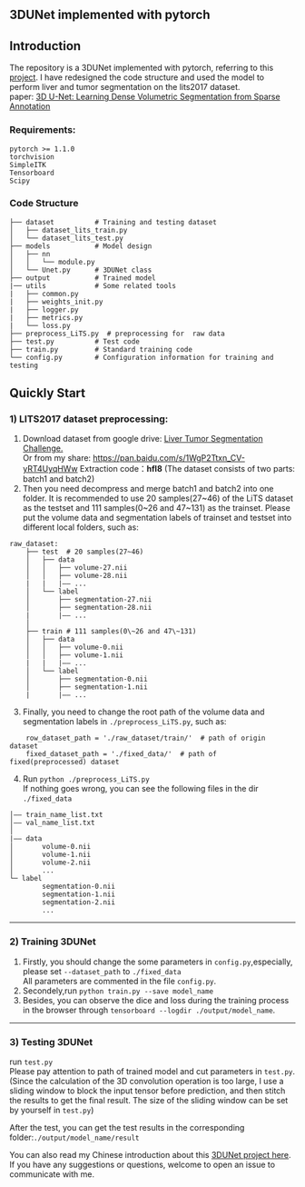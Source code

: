 ## 3DUNet implemented with pytorch

## Introduction
The repository is a 3DUNet implemented with pytorch, referring to 
this [project](https://github.com/panxiaobai/lits_pytorch).
 I have redesigned the code structure and used the model to perform liver and tumor segmentation on the lits2017 dataset.  
paper: [3D U-Net: Learning Dense Volumetric Segmentation from Sparse Annotation](https://lmb.informatik.uni-freiburg.de/Publications/2016/CABR16/cicek16miccai.pdf)
### Requirements:  
```angular2
pytorch >= 1.1.0
torchvision
SimpleITK
Tensorboard
Scipy
```
### Code Structure
```angular2
├── dataset          # Training and testing dataset
│   ├── dataset_lits_train.py 
│   └── dataset_lits_test.py 
├── models           # Model design
│   ├── nn
│   │   └── module.py
│   └── Unet.py      # 3DUNet class
├── output           # Trained model
|── utils            # Some related tools
|   ├── common.py
|   ├── weights_init.py
|   ├── logger.py
|   ├── metrics.py
|   └── loss.py
├── preprocess_LiTS.py  # preprocessing for  raw data
├── test.py          # Test code
├── train.py         # Standard training code
└── config.py        # Configuration information for training and testing
```
## Quickly Start
### 1) LITS2017 dataset preprocessing: 
1. Download dataset from google drive: [Liver Tumor Segmentation Challenge.](https://drive.google.com/drive/folders/0B0vscETPGI1-Q1h1WFdEM2FHSUE)  
Or from my share: https://pan.baidu.com/s/1WgP2Ttxn_CV-yRT4UyqHWw 
Extraction code：**hfl8** (The dataset consists of two parts: batch1 and batch2)  
2. Then you need decompress and merge batch1 and batch2 into one folder. It is recommended to use 20 samples(27\~46) of the LiTS dataset as the testset
 and 111 samples(0\~26 and 47\~131) as the trainset. Please put the volume data and segmentation labels of trainset and testset into different local folders, 
such as:  
```
raw_dataset:
    ├── test  # 20 samples(27~46) 
    │   ├── data
    │   │   ├── volume-27.nii
    │   │   ├── volume-28.nii
    |   |   |—— ...
    │   └── label
    │       ├── segmentation-27.nii
    │       ├── segmentation-28.nii
    |       |—— ...
    │       
    ├── train # 111 samples(0\~26 and 47\~131)
    │   ├── data
    │   │   ├── volume-0.nii
    │   │   ├── volume-1.nii
    |   |   |—— ...
    │   └── label
    │       ├── segmentation-0.nii
    │       ├── segmentation-1.nii
    |       |—— ...
```
3. Finally, you need to change the root path of the volume data and segmentation labels in `./preprocess_LiTS.py`, such as:
```
    row_dataset_path = './raw_dataset/train/'  # path of origin dataset
    fixed_dataset_path = './fixed_data/'  # path of fixed(preprocessed) dataset
```   
4. Run `python ./preprocess_LiTS.py`   
If nothing goes wrong, you can see the following files in the dir `./fixed_data`
```angular2
│—— train_name_list.txt
│—— val_name_list.txt
│
|—— data
│       volume-0.nii
│       volume-1.nii
│       volume-2.nii
│       ...
└─ label
        segmentation-0.nii
        segmentation-1.nii
        segmentation-2.nii
        ...
```  
---
### 2) Training 3DUNet
1. Firstly, you should change the some parameters in `config.py`,especially, please set `--dataset_path` to `./fixed_data`  
All parameters are commented in the file `config.py`. 
2. Secondely,run `python train.py --save model_name`  
3. Besides, you can observe the dice and loss during the training process 
in the browser through `tensorboard --logdir ./output/model_name`. 
---   
### 3) Testing 3DUNet
run `test.py`  
Please pay attention to path of trained model and cut parameters in `test.py`.   
(Since the calculation of the 3D convolution operation is too large,
 I use a sliding window to block the input tensor before prediction, and then stitch the results to get the final result.
 The size of the sliding window can be set by yourself in `test.py`)  

After the test, you can get the test results in the corresponding folder:`./output/model_name/result`

You can also read my Chinese
 introduction about this [3DUNet project here](https://zhuanlan.zhihu.com/p/113318562).    
If you have any suggestions or questions, 
welcome to open an issue to communicate with me.  